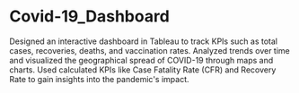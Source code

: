# Covid-19_Dashboard
Designed an interactive dashboard in Tableau to track KPIs such as total cases, recoveries, deaths, and vaccination rates. Analyzed trends over time and visualized the geographical spread of COVID-19 through maps and charts. Used calculated KPIs like Case Fatality Rate (CFR) and Recovery Rate to gain insights into the pandemic's impact.
